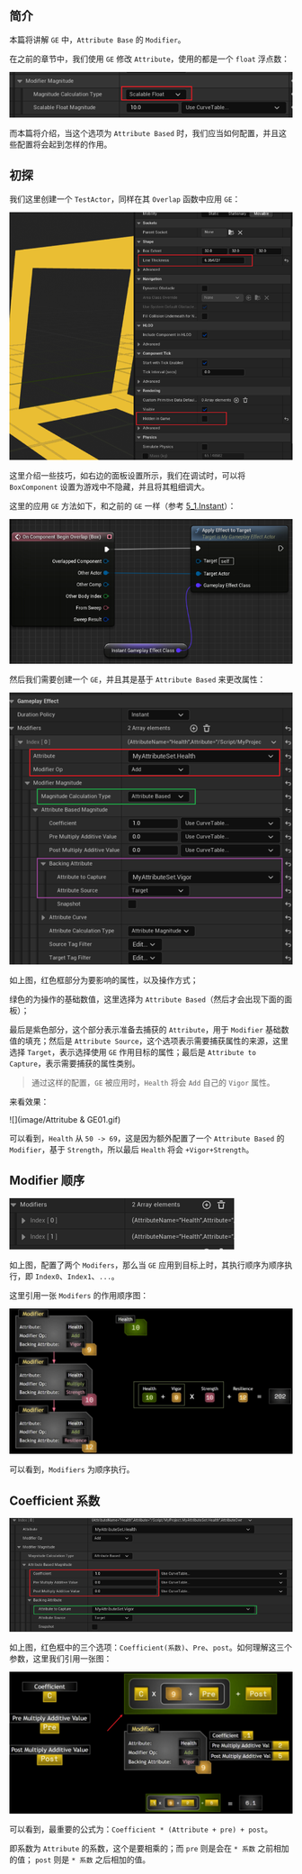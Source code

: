 ## 简介

本篇将讲解 `GE` 中，`Attribute Base` 的 `Modifier`。

在之前的章节中，我们使用 `GE` 修改 `Attribute`，使用的都是一个 `float` 浮点数：

![1715421601949](image/1715421601949.png)

而本篇将介绍，当这个选项为 `Attribute Based` 时，我们应当如何配置，并且这些配置将会起到怎样的作用。

## 初探

我们这里创建一个 `TestActor`，同样在其 `Overlap` 函数中应用 `GE`：

![1715421774983](image/1715421774983.png)

这里介绍一些技巧，如右边的面板设置所示，我们在调试时，可以将 `BoxComponent` 设置为游戏中不隐藏，并且将其粗细调大。

这里的应用 `GE` 方法如下，和之前的 `GE` 一样（参考 [5_1.Instant](./5_1.Instant.md)）：

![1715421924350](image/1715421924350.png)

然后我们需要创建一个 `GE`，并且其是基于 `Attribute Based` 来更改属性：

![1715421997777](image/1715421997777.png)

如上图，红色框部分为要影响的属性，以及操作方式；

绿色的为操作的基础数值，这里选择为 `Attribute Based`（然后才会出现下面的面板）；

最后是紫色部分，这个部分表示准备去捕获的 `Attribute`，用于 `Modifier` 基础数值的填充；然后是 `Attribute Source`，这个选项表示需要捕获属性的来源，这里选择 `Target`，表示选择使用 `GE` 作用目标的属性；最后是 `Attribute to Capture`，表示需要捕获的属性类别。

> 通过这样的配置，`GE` 被应用时，`Health` 将会 `Add` 自己的 `Vigor` 属性。

来看效果：

![](image/Attritube & GE01.gif)

可以看到，`Health` 从 `50 -> 69`，这是因为额外配置了一个 `Attribute Based` 的`Modifier`，基于 `Strength`，所以最后 `Health` 将会 `+Vigor+Strength`。

## Modifier 顺序

![image-20240513152330695](image/image-20240513152330695.png)

如上图，配置了两个 `Modifers`，那么当 `GE` 应用到目标上时，其执行顺序为顺序执行，即 `Index0`、`Index1`、`...`。

这里引用一张 `Modifers` 的作用顺序图：

![image-20240513152524341](image/image-20240513152524341.png)

可以看到，`Modifiers` 为顺序执行。

## Coefficient 系数

![image-20240513153200957](image/image-20240513153200957.png)

如上图，红色框中的三个选项：`Coefficient(系数)`、`Pre`、`post`。如何理解这三个参数，这里我们引用一张图：

![image-20240513153326578](image/image-20240513153326578.png)

可以看到，最重要的公式为：`Coefficient * (Attribute + pre) + post`。

即系数为 `Attribute` 的系数，这个是要相乘的；而 `pre` 则是会在 `* 系数` 之前相加的值； `post` 则是 `* 系数` 之后相加的值。

